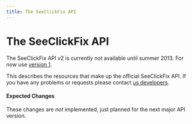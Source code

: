 ```yaml
---
title: The SeeClickFix API
---
```


# The SeeClickFix API

The SeeClickFix API v2 is currently not available until summer 2013. For now use [version 1](http://help.seeclickfix.com/kb/api/api-overview).

This describes the resources that make up the official SeeClickFix API. If
you have any problems or requests please contact
[us developers](mailto:dev@seeclickfix.com?subject=APIv2).

#### Expected Changes

These changes are _not_ implemented, just planned for the next major API version.
